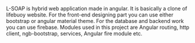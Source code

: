 L-SOAP is hybrid web application made in angular. It is basically a clone of lifebuoy website.
For the front-end designing part you can use either bootstrap or angular material theme.
For the database and backend work you can use firebase. Modules used in this project are
Angular routing, http client, ngb-bootstrap, services, Angular fire module etc.

